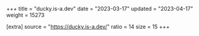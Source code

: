 +++
title = "ducky.is-a.dev"
date = "2023-03-17"
updated = "2023-04-17"
weight = 15273

[extra]
source = "https://ducky.is-a.dev/"
ratio = 14
size = 15
+++
